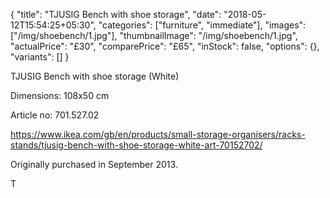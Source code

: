 {
    "title": "TJUSIG Bench with shoe storage",
    "date": "2018-05-12T15:54:25+05:30",
    "categories": ["furniture", "immediate"],
    "images": ["/img/shoebench/1.jpg"],
    "thumbnailImage": "/img/shoebench/1.jpg",
    "actualPrice": "£30",
    "comparePrice": "£65",
    "inStock": false,
    "options": {},
    "variants": []
}

TJUSIG Bench with shoe storage (White)

Dimensions: 108x50 cm

Article no: 701.527.02

https://www.ikea.com/gb/en/products/small-storage-organisers/racks-stands/tjusig-bench-with-shoe-storage-white-art-70152702/

Originally purchased in September 2013.

T